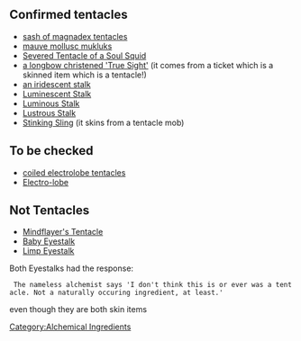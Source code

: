## Confirmed tentacles

-   [sash of magnadex
    tentacles](Sash_Of_Magnadex_Tentacles.md "wikilink")
-   [mauve mollusc mukluks](Mauve_Mollusc_Mukluks.md "wikilink")
-   [ Severed Tentacle of a Soul
    Squid](Severed_Tentacle_Of_A_Soul_Squid.md "wikilink")
-   [a longbow christened 'True
    Sight'](Longbow_Christened_'True_Sight'.md "wikilink") (it comes
    from a ticket which is a skinned item which is a tentacle!)
-   [an iridescent stalk](Iridescent_Stalk.md "wikilink")
-   [Luminescent Stalk](Luminescent_Stalk "wikilink")
-   [Luminous Stalk](Luminous_Stalk "wikilink")
-   [Lustrous Stalk](Lustrous_Stalk "wikilink")
-   [Stinking Sling](Stinking_Sling "wikilink") (it skins from a
    tentacle mob)

## To be checked

-   [coiled electrolobe
    tentacles](Coiled_Electrolobe_Tentacles.md "wikilink")
-   [Electro-lobe](Electro-lobe "wikilink")

## Not Tentacles

-   [Mindflayer's Tentacle](Mindflayer's_Tentacle "wikilink")
-   [Baby Eyestalk](Baby_Eyestalk "wikilink")
-   [Limp Eyestalk](Limp_Eyestalk "wikilink")

Both Eyestalks had the response:

` The nameless alchemist says 'I don't think this is or ever was a tentacle. Not a naturally occuring ingredient, at least.'`

even though they are both skin items

[Category:Alchemical
Ingredients](Category:Alchemical_Ingredients "wikilink")

